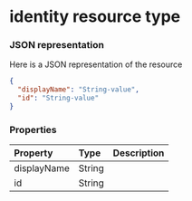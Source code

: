 # identity resource type



### JSON representation

Here is a JSON representation of the resource

<!-- {
  "blockType": "resource",
  "optionalProperties": [

  ],
  "@odata.type": "microsoft.graph.identity"
}-->

```json
{
  "displayName": "String-value",
  "id": "String-value"
}

```
### Properties
| Property	   | Type	|Description|
|:---------------|:--------|:----------|
|displayName|String||
|id|String||

<!-- uuid: a3e8107e-46ba-4b8c-a3b0-3752d6d99815
2015-10-19 09:02:18 UTC -->
<!-- {
  "type": "#page.annotation",
  "description": "identity resource",
  "keywords": "",
  "section": "documentation",
  "tocPath": ""
}-->